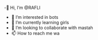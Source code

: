 -👋 Hi, I’m @RAFLI
- 👀 I’m interested in bots
- 🌱 I’m currently learning girls
- 💞️ I’m looking to collaborate with mastah
- 📫 How to reach me wa
<!---
RAFLIGANZ/RAFLIGANZ is a ✨ special ✨ repository because its `README.md` (this file) appears on your GitHub profile.
You can click the Preview link to take a look at your changes.
--->
